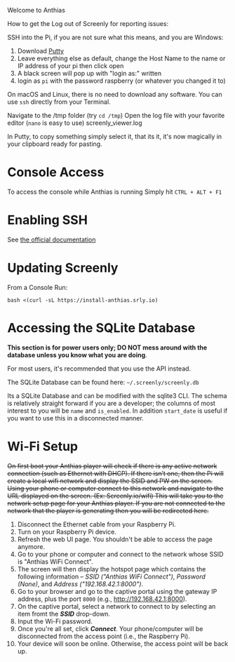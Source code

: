 Welcome to Anthias

How to get the Log out of Screenly for reporting issues:

SSH into the Pi, if you are not sure what this means, and you are Windows:

1. Download [Putty](http://www.chiark.greenend.org.uk/~sgtatham/putty/)
2. Leave everything else as default, change the Host Name to the name or IP address of your pi then click open
3. A black screen will pop up with "login as:" written
4. login as `pi` with the password raspberry (or whatever you changed it to)

On macOS and Linux, there is no need to download any software. You can use `ssh` directly from your Terminal.

Navigate to the /tmp folder (try `cd /tmp`)
Open the log file with your favorite editor (`nano` is easy to use) screenly_viewer.log

In Putty, to copy something simply select it, that its it, it's now magically in your clipboard ready for pasting.

# Console Access
To access the console while Anthias is running Simply hit `CTRL + ALT + F1`

# Enabling SSH

See [the official documentation](https://www.raspberrypi.org/documentation/remote-access/ssh/)

# Updating Screenly
From a Console Run:

`bash <(curl -sL https://install-anthias.srly.io)`

# Accessing the SQLite Database

**This section is for power users only; DO NOT mess around with the database unless you know what you are doing**.

For most users, it's recommended that you use the API instead.

The SQLite Database can be found here: `~/.screenly/screenly.db`

Its a SQLite Database and can be modified with the sqlite3 CLI. The schema is relatively straight forward if you are a developer; the columns of most interest to you will be `name` and `is_enabled`. In addition `start_date` is useful if you want to use this in a disconnected manner.

# Wi-Fi Setup

~~On first boot your Anthias player will check if there is any active network connection (such as Ethernet with DHCP). If there isn’t one, then the Pi will create a local wifi network and display the SSID and PW on the screen. Using your phone or computer connect to this network and navigate to the URL displayed on the screen. (Ex: Screenly.io/wifi)  This will take you to the network setup page for your Anthias player. If you are not connected to the network that the player is generating then you will be redirected here.~~

1. Disconnect the Ethernet cable from your Raspberry Pi.
2. Turn on your Raspberry Pi device.
3. Refresh the web UI page. You shouldn't be able to access the page anymore.
4. Go to your phone or computer and connect to the network whose SSID is "Anthias WiFi Connect".
5. The screen will then display the hotspot page which contains the following information &ndash;
_SSID ("Anthias WiFi Connect")_, _Password (None)_, and _Address ("192.168.42.1:8000")_.
6. Go to your browser and go to the captive portal using the gateway IP address, plus the
port `8000` (e.g., http://192.168.42.1:8000).
7. On the captive portal, select a network to connect to by selecting an item fromt the **_SSID_** drop-down.
8. Input the Wi-Fi password.
9. Once you're all set, click **_Connect_**. Your phone/computer will be disconnected from the access point
(i.e., the Raspberry Pi).
10. Your device will soon be online. Otherwise, the access point will be back up.
